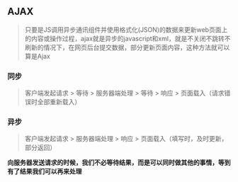 ## AJAX

>只要是JS调用异步通讯组件并使用格式化(JSON)的数据来更新web页面上的内容或操作过程，ajax就是异步的javascript和xml，就是不关闭不跳转不刷新的情况下，在网页后台提交数据，部分更新页面内容，这种方法就可以算是Ajax

### 同步

>客户端发起请求 > 等待 > 服务器端处理 > 等待 > 响应 > 页面载入（请求错误时全部重新载入）

### 异步

>客户端发起请求 > 服务器端处理 > 响应 > 页面载入（填写时，及时更新，部分返回）

__向服务器发送请求的时候，我们不必等待结果，而是可以同时做其他的事情，等到有了结果我们可以再来处理__